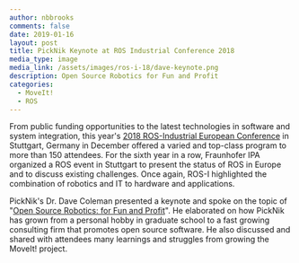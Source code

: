 ```yaml
---
author: nbbrooks
comments: false
date: 2019-01-16
layout: post
title: PickNik Keynote at ROS Industrial Conference 2018
media_type: image
media_link: /assets/images/ros-i-18/dave-keynote.png
description: Open Source Robotics for Fun and Profit
categories:
  - MoveIt!
  - ROS
---
```


From public funding opportunities to the latest technologies in software and system integration, this year's [2018 ROS-Industrial European Conference](https://rosindustrial.org/events/2018/12/11/ros-industrial-conference-2018) in Stuttgart, Germany in December offered a varied and top-class program to more than 150 attendees. For the sixth year in a row, Fraunhofer IPA organized a ROS event in Stuttgart to present the status of ROS in Europe and to discuss existing challenges. Once again, ROS-I highlighted the combination of robotics and IT to hardware and applications.

PickNik's Dr. Dave Coleman presented a keynote and spoke on the topic of "[Open Source Robotics: for Fun and Profit](https://www.youtube.com/watch?v=Ui2ceU0D8VE)". He elaborated on how PickNik has grown from a personal hobby in graduate school to a fast growing consulting firm that promotes open source software. He also discussed and shared with attendees many learnings and struggles from growing the MoveIt! project.
